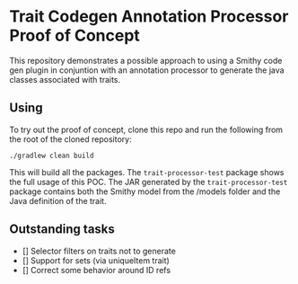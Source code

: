 # Trait Codegen Annotation Processor Proof of Concept 
This repository demonstrates a possible approach to using a Smithy code gen plugin in 
conjuntion with an annotation processor to generate the java classes associated with traits. 

## Using
To try out the proof of concept, clone this repo and run the following from the root of the cloned repository:
```
./gradlew clean build
```

This will build all the packages. The `trait-processor-test` package shows the full usage of this POC. 
The JAR generated by the `trait-processor-test` package contains both the Smithy model from the /models folder 
and the Java definition of the trait. 

## Outstanding tasks
- [] Selector filters on traits not to generate
- [] Support for sets (via uniqueItem trait)
- [] Correct some behavior around ID refs